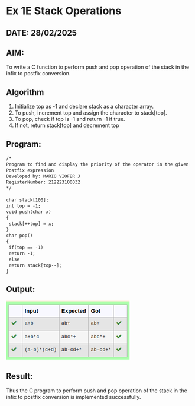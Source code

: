 # Ex 1E Stack Operations
## DATE: 28/02/2025
## AIM:
To write a C function to perform push and pop operation of the stack in the infix to postfix conversion.

## Algorithm
1. Initialize top as -1 and declare stack as a character array.
2. To push, increment top and assign the character to stack[top].
3. To pop, check if top is -1 and return -1 if true.
4. If not, return stack[top] and decrement top  

## Program:
```
/*
Program to find and display the priority of the operator in the given Postfix expression
Developed by: MARIO VIOFER J
RegisterNumber: 212223100032
*/

char stack[100];
int top = -1;
void push(char x)
{
 stack[++top] = x;
}
char pop()
{
 if(top == -1)
 return -1;
 else
 return stack[top--];
}
```

## Output:
![alt text](stackoperation.png)


## Result:
Thus the C program to perform push and pop operation of the stack in the infix to postfix conversion is implemented successfully.
